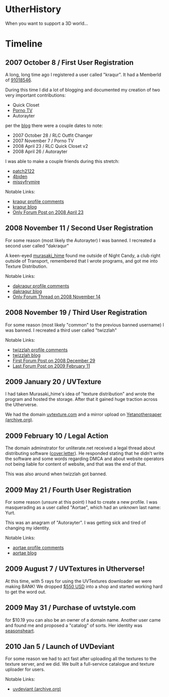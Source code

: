 # UtherHistory

When you want to support a 3D world...

# Timeline

## 2007 October 8 / First User Registration

A long, long time ago I registered a user called "kraqur". It had a MemberId of [91018546](91018546/91018546_google-search-profile-dates.pdf).

During this time I did a lot of blogging and documented my creation of two very important contributions:
- Quick Closet
- [Porno TV](PornoTV/index.html)
- Autorayter

per the [blog](91018546/blog.pdf) there were a couple dates to note:
- 2007 October 28 / RLC Outfit Changer
- 2007 November 7 / Porno TV
- 2008 April 23 / RLC Quick Closet v2
- 2008 April 26 / Autorayter

I was able to make a couple friends during this stretch:
- [patch2122](https://www.utherverse.com/net/profile/view_profile.aspx?MemberId=90659692)
- [4biden](https://www.utherverse.com/net/profile/view_profile.aspx?MemberId=91311133)
- [missyfrymire](https://www.utherverse.com/net/profile/view_profile.aspx?MemberId=90872029)

Notable Links:
- [kraqur profile comments](https://www.utherverse.com/net/profile/all_PComments.aspx?MemberId=91018546)
- [kraqur blog](https://www.utherverse.com/Net/blog/view_blog.aspx?viewLogMId=91018546)
- [Only Forum Post on 2008 April 23](https://forums.utherverse.com/yaf_postsm202996_Shutting-Down-the-Old-Server-on-4-23.aspx#post202996)

## 2008 November 11 / Second User Registration

For some reason (most likely the Autorayter) I was banned. I recreated a second user called "dakraqur"

A keen-eyed [murasaki_hime](https://www.utherverse.com/net/profile/view_profile.aspx?MemberId=90834244) found me outside of Night Candy, a club right outside of Transport, remembered that I wrote programs, and got me into Texture Distribution.

Notable Links:
- [dakraqur profile comments](https://www.utherverse.com/net/profile/all_PComments.aspx?MemberId=92016862)
- [dakraqur blog](https://www.utherverse.com/Net/blog/view_blog.aspx?viewLogMId=92016862)
- [Only Forum Thread on 2008 November 14](https://forums.utherverse.com/yaf_postsm352454_Autorater.aspx#post35245)

## 2008 November 19 / Third User Registration

For some reason (most likely "common" to the previous banned username) I was banned. I recreated a third user called "twizzlah"

Notable Links:
- [twizzlah profile comments](https://www.utherverse.com/net/profile/all_PComments.aspx?MemberId=92446698)
- [twizzlah blog](https://www.utherverse.com/Net/blog/view_blog.aspx?viewLogMId=92446698)
- [First Forum Post on 2008 December 29](https://forums.utherverse.com/yaf_postsm397427_UVTexture--Custom-Textures-Distribution-System.aspx#post397427)
- [Last Forum Post on 2009 February 11](https://forums.utherverse.com/yaf_postsm451719_UVTexture--Custom-Textures-Distribution-System.aspx#post451719)

## 2009 January 20 / UVTexture

I had taken Murasaki_hime's idea of "texture distribution" and wrote the program and hosted the storage. After that it gained huge traction across the Utherverse.

We had the domain [uvtexture.com](https://web.archive.org/web/20090709062557/http://uthernews.com:80/node/817) and a mirror upload on [Yetanotherpaper (archive.org)](https://web.archive.org/web/20090507195924/http://www.uthernews.com:80/node/817).

## 2009 February 10 / Legal Action

The domain adminstrator for unliterate.net received a legal thread about distributing software ([cover](legal/Utherverse-Digital-Inc.-letter-to-M.-Heick.pdf),[letter](legal/Utherverse-Matthew-Heick-Feb-10-2009.pdf)). He responded stating that he didn't write the software and some words regarding DMCA and about website operators not being liable for content of website, and that was the end of that.

This was also around when twizzlah got banned.

## 2009 May 21 / Fourth User Registration

For some reason (unsure at this point) I had to create a new profile. I was masquerading as a user called "Aortae", which had an unknown last name: Yurt.

This was an anagram of "Autorayter". I was getting sick and tired of changing my identity.

Notable Links:
- [aortae profile comments](https://www.utherverse.com/net/profile/all_PComments.aspx?MemberId=93612218)
- [aortae blog](https://www.utherverse.com/Net/blog/view_blog.aspx?viewLogMId=93612218)

## 2009 August 7 / UVTextures in Utherverse!

At this time, with 5 rays for using the UVTextures downloader we were making BANK! We dropped [$550 USD](invoice/2009087-Utherverse-Invoice.pdf) into a shop and started working hard to get the word out.

## 2009 May 31 / Purchase of uvtstyle.com

for $10.19 you can also be an owner of a domain name. Another user came and found me and proposed a "catalog" of sorts. Her identity was [seasonsheart](https://www.utherverse.com/net/profile/view_profile.aspx?MemberID=92046962).

## 2010 Jan 5 / Launch of UVDeviant

For some reason we had to act fast after uploading all the textures to the texture server, and we did. We built a full-service catalogue and texture uploader for users. 

Notable Links:
- [uvdeviant (archive.org)](https://web.archive.org/web/20100105024749/http://www.uvdeviant.com:80/)
